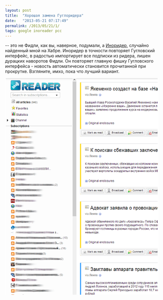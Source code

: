 ```yaml
---
layout: post
title:  "Хорошая замена Гуглоридера"
date:   "2013-05-21 07:17:49"
permalink: /2013/05/21/1/
tags: google inoreader рсс
---
```


-- это не Фидли, как вы, наверное, подумали, а
[Иноридер](https://www.inoreader.com/), случайно найденный мной на
Хабре.  Иноридер в точности повторяет Гугловский интерфейс, в радостью
импортирует все подписки из ридера, лишен дурацких наворотов Фидли.
Он повторяет главную фишку Гугловского интерфейса - новость
автоматически становится прочитанной при прокрутке.  Взгляните, имхо,
пока что лучший вариант.

![screenshot](/assets/static/inoreader.png)
